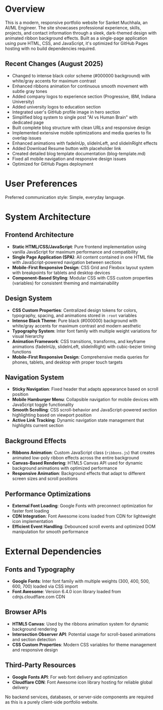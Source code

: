 # Overview

This is a modern, responsive portfolio website for Sanket Muchhala, an AI/ML Engineer. The site showcases professional experience, skills, projects, and contact information through a sleek, dark-themed design with animated ribbon background effects. Built as a single-page application using pure HTML, CSS, and JavaScript, it's optimized for GitHub Pages hosting with no build dependencies required.

## Recent Changes (August 2025)
- Changed to intense black color scheme (#000000 background) with white/gray accents for maximum contrast
- Enhanced ribbons animation for continuous smooth movement with subtle gray tones
- Added company logos to experience section (Progressive, IBM, Indiana University)
- Added university logos to education section
- Integrated user's GitHub profile image in hero section
- Simplified blog system to single post "AI vs Human Brain" with dedicated page
- Built complete blog structure with clean URLs and responsive design
- Implemented extensive mobile optimizations and media queries to fix overlap issues
- Enhanced animations with fadeInUp, slideInLeft, and slideInRight effects
- Added Download Resume button with placeholder link
- Created detailed blog template documentation (blog-template.md)
- Fixed all mobile navigation and responsive design issues
- Optimized for GitHub Pages deployment

# User Preferences

Preferred communication style: Simple, everyday language.

# System Architecture

## Frontend Architecture
- **Static HTML/CSS/JavaScript**: Pure frontend implementation using vanilla JavaScript for maximum performance and compatibility
- **Single Page Application (SPA)**: All content contained in one HTML file with JavaScript-powered navigation between sections
- **Mobile-First Responsive Design**: CSS Grid and Flexbox layout system with breakpoints for tablets and desktop devices
- **Component-Based Styling**: Modular CSS with CSS custom properties (variables) for consistent theming and maintainability

## Design System
- **CSS Custom Properties**: Centralized design tokens for colors, typography, spacing, and animations stored in `:root` variables
- **Intense Black Theme**: Pure black (#000000) background with white/gray accents for maximum contrast and modern aesthetic
- **Typography System**: Inter font family with multiple weight variations for visual hierarchy
- **Animation Framework**: CSS transitions, transforms, and keyframe animations (fadeInUp, slideInLeft, slideInRight) with cubic-bezier timing functions
- **Mobile-First Responsive Design**: Comprehensive media queries for phones, tablets, and desktop with proper touch targets

## Navigation System
- **Sticky Navigation**: Fixed header that adapts appearance based on scroll position
- **Mobile Hamburger Menu**: Collapsible navigation for mobile devices with JavaScript toggle functionality
- **Smooth Scrolling**: CSS scroll-behavior and JavaScript-powered section highlighting based on viewport position
- **Active Link Tracking**: Dynamic navigation state management that highlights current section

## Background Effects
- **Ribbons Animation**: Custom JavaScript class (`ribbons.js`) that creates animated low-poly ribbon effects across the entire background
- **Canvas-Based Rendering**: HTML5 Canvas API used for dynamic background animations with optimized performance
- **Responsive Animation**: Background effects that adapt to different screen sizes and scroll positions

## Performance Optimizations
- **External Font Loading**: Google Fonts with preconnect optimization for faster font loading
- **CDN Integration**: Font Awesome icons loaded from CDN for lightweight icon implementation
- **Efficient Event Handling**: Debounced scroll events and optimized DOM manipulation for smooth performance

# External Dependencies

## Fonts and Typography
- **Google Fonts**: Inter font family with multiple weights (300, 400, 500, 600, 700) loaded via CSS import
- **Font Awesome**: Version 6.4.0 icon library loaded from cdnjs.cloudflare.com CDN

## Browser APIs
- **HTML5 Canvas**: Used by the ribbons animation system for dynamic background rendering
- **Intersection Observer API**: Potential usage for scroll-based animations and section detection
- **CSS Custom Properties**: Modern CSS variables for theme management and responsive design

## Third-Party Resources
- **Google Fonts API**: For web font delivery and optimization
- **Cloudflare CDN**: Font Awesome icon library hosting for reliable global delivery

No backend services, databases, or server-side components are required as this is a purely client-side portfolio website.